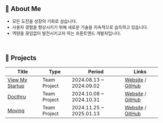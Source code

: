 ## 👋 About Me
- 모든 도전을 성장의 기회로 삼습니다.
- 사용자 경험을 향상시키기 위해 새로운 기술을 지속적으로 습득하고 있습니다.
- 역량을 끊임없이 발전시키고자 하는 프론트엔드 개발자입니다.

<br>

## 💼 Projects
| **Title** | **Type** | **Period** | **Links** |
|---|---|---|---|
|[View My Startup](https://github.com/ViewMyStartup/view-my-startup)|Team Project|2024.08.13 ~ 2024.09.02|[Website](https://view-my-startup.vercel.app/) / [GitHub](https://github.com/ViewMyStartup/view-my-startup)|
|[Docthru](https://github.com/Docthru/docthru-fe)|Team Project|2024.10.08 ~ 2024.10.31|[Website](https://docthru.vercel.app/) / [GitHub](https://github.com/Docthru/docthru-fe)|
|[Moving](https://github.com/moving-team/moving-fe)|Team Project|2024.11.25 ~ 2025.01.13|[Website](https://github.com/moving-team/moving-fe) / [GitHub](https://github.com/moving-team/moving-fe)|


<br>

<!--
## 🛠️ Tech Stacks

### Frontend
![Next JS](https://img.shields.io/badge/Next-black?style=for-the-badge&logo=next.js&logoColor=white)
![React](https://img.shields.io/badge/react-%2320232a.svg?style=for-the-badge&logo=react&logoColor=%2361DAFB)

### Backend
![NodeJS](https://img.shields.io/badge/node.js-6DA55F?style=for-the-badge&logo=node.js&logoColor=white)
![Express.js](https://img.shields.io/badge/express.js-%23404d59.svg?style=for-the-badge&logo=express&logoColor=%2361DAFB)
![Prisma](https://img.shields.io/badge/Prisma-3982CE?style=for-the-badge&logo=Prisma&logoColor=white)

### Database
![Postgres](https://img.shields.io/badge/postgres-%23316192.svg?style=for-the-badge&logo=postgresql&logoColor=white)
![MongoDB](https://img.shields.io/badge/MongoDB-%234ea94b.svg?style=for-the-badge&logo=mongodb&logoColor=white)
-->
